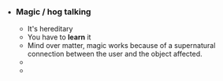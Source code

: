 - ### Magic / hog talking
	- It's hereditary
	- You have to **learn** it
	- Mind over matter, magic works because of a supernatural connection between the user and the object affected.
	-
	-